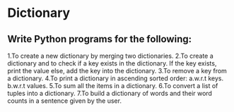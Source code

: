 # Dictionary
## Write Python programs for the following:
1.To create a new dictionary by merging two dictionaries.
2.To create a dictionary and to check if a key exists in the dictionary. If the key exists, print the value else, add the key into the dictionary.
3.To remove a key from a dictionary.
4.To print a dictionary in ascending sorted order:
    a.w.r.t keys.
    b.w.r.t values.
5.To sum all the items in a dictionary.
6.To convert a list of tuples into a dictionary.
7.To build a dictionary of words and their word counts in a sentence given by the user.
